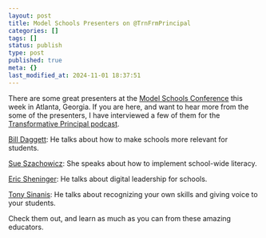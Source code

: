 ```yaml
---
layout: post
title: Model Schools Presenters on @TrnFrmPrincipal
categories: []
tags: []
status: publish
type: post
published: true
meta: {}
last_modified_at: 2024-11-01 18:37:51
---
```


There are some great presenters at the 
[Model Schools Conference](http://modelschoolsconference.com) this week in Atlanta, Georgia. If you are here, and want to hear more from the some of the presenters, I have interviewed a few of them for the 
[Transformative Principal podcast](http://transformativeprincipal.libsyn.com/rss).


[Bill Daggett](http://www.jethrojones.com/bill-daggett/): He talks about how to make schools more relevant for students.


[Sue Szachowicz](http://www.jethrojones.com/sue-szachowicz/): She speaks about how to implement school-wide literacy.


[Eric Sheninger](http://www.jethrojones.com/eric-sheninger): He talks about digital leadership for schools.


[Tony Sinanis](http://www.jethrojones.com/tony-sinanis): He talks about recognizing your own skills and giving voice to your students.


Check them out, and learn as much as you can from these amazing educators.
